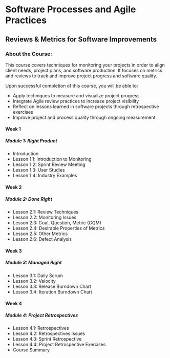 # Software Processes and Agile Practices
## Reviews & Metrics for Software Improvements
### About the Course:
This course covers techniques for monitoring your projects in order to align client needs, project plans, and software production. It focuses on metrics and reviews to track and improve project progress and software quality.

Upon successful completion of this course, you will be able to:

 - Apply techniques to measure and visualize project progress
 - Integrate Agile review practices to increase project visibility
 - Reflect on lessons learned in software projects through retrospective exercises
 - Improve project and process quality through ongoing measurement

#### Week 1
##### Module 1: Right Product
- Introduction
- Lesson 1.1: Introduction to Monitoring
- Lesson 1.2: Sprint Review Meeting
- Lesson 1.3: User Studies
- Lesson 1.4: Industry Examples

#### Week 2
##### Module 2: Done Right
- Lesson 2.1: Review Techniques
- Lesson 2.2: Monitoring Issues
- Lesson 2.3: Goal, Question, Metric (GQM)
- Lesson 2.4: Desirable Properties of Metrics
- Lesson 2.5: Other Metrics
- Lesson 2.6: Defect Analysis

#### Week 3
##### Module 3: Managed Right
- Lesson 3.1: Daily Scrum
- Lesson 3.2: Velocity
- Lesson 3.3: Release Burndown Chart
- Lesson 3.4: Iteration Burndown Chart

#### Week 4
##### Module 4: Project Retrospectives
- Lesson 4.1: Retrospectives
- Lesson 4.2: Retrospectives Issues
- Lesson 4.3: Sprint Retrospective
- Lesson 4.4: Project Retrospective Exercises
- Course Summary
